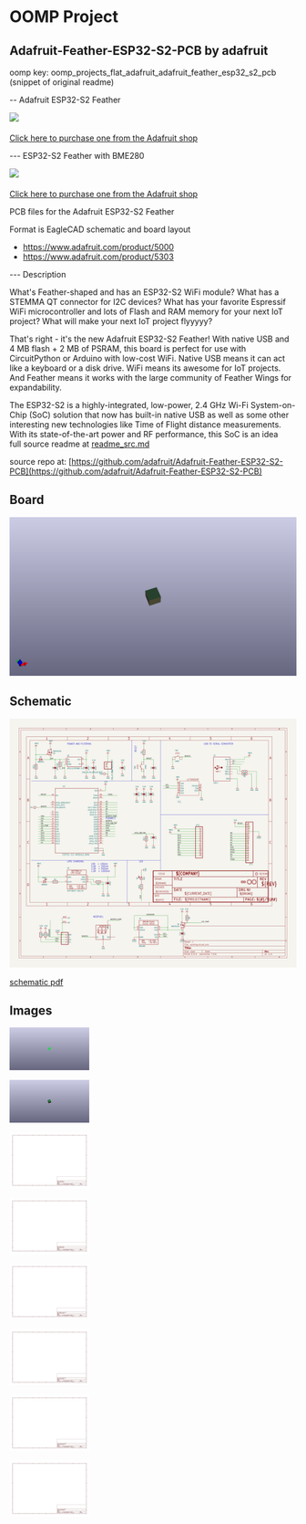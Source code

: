 # OOMP Project  
## Adafruit-Feather-ESP32-S2-PCB  by adafruit  
  
oomp key: oomp_projects_flat_adafruit_adafruit_feather_esp32_s2_pcb  
(snippet of original readme)  
  
-- Adafruit ESP32-S2 Feather  
  
<a href="http://www.adafruit.com/products/5000"><img src="assets/5000.jpg?raw=true" width="500px"><br/>  
Click here to purchase one from the Adafruit shop</a>  
  
--- ESP32-S2 Feather with BME280  
  
<a href="http://www.adafruit.com/products/5303"><img src="assets/5303.jpg?raw=true" width="500px"><br/>  
Click here to purchase one from the Adafruit shop</a>  
  
PCB files for the Adafruit ESP32-S2 Feather   
  
Format is EagleCAD schematic and board layout  
* https://www.adafruit.com/product/5000  
* https://www.adafruit.com/product/5303  
  
--- Description  
  
What's Feather-shaped and has an ESP32-S2 WiFi module? What has a STEMMA QT connector for I2C devices? What has your favorite Espressif WiFi microcontroller and lots of Flash and RAM memory for your next IoT project? What will make your next IoT project flyyyyy?  
  
That's right - it's the new Adafruit ESP32-S2 Feather! With native USB and 4 MB flash + 2 MB of PSRAM, this board is perfect for use with CircuitPython or Arduino with low-cost WiFi. Native USB means it can act like a keyboard or a disk drive. WiFi means its awesome for IoT projects. And Feather means it works with the large community of Feather Wings for expandability.  
  
The ESP32-S2 is a highly-integrated, low-power, 2.4 GHz Wi-Fi System-on-Chip (SoC) solution that now has built-in native USB as well as some other interesting new technologies like Time of Flight distance measurements. With its state-of-the-art power and RF performance, this SoC is an idea  
  full source readme at [readme_src.md](readme_src.md)  
  
source repo at: [https://github.com/adafruit/Adafruit-Feather-ESP32-S2-PCB](https://github.com/adafruit/Adafruit-Feather-ESP32-S2-PCB)  
## Board  
  
[![working_3d.png](working_3d_600.png)](working_3d.png)  
## Schematic  
  
[![working_schematic.png](working_schematic_600.png)](working_schematic.png)  
  
[schematic pdf](working_schematic.pdf)  
## Images  
  
[![working_3D_bottom.png](working_3D_bottom_140.png)](working_3D_bottom.png)  
  
[![working_3D_top.png](working_3D_top_140.png)](working_3D_top.png)  
  
[![working_assembly_page_01.png](working_assembly_page_01_140.png)](working_assembly_page_01.png)  
  
[![working_assembly_page_02.png](working_assembly_page_02_140.png)](working_assembly_page_02.png)  
  
[![working_assembly_page_03.png](working_assembly_page_03_140.png)](working_assembly_page_03.png)  
  
[![working_assembly_page_04.png](working_assembly_page_04_140.png)](working_assembly_page_04.png)  
  
[![working_assembly_page_05.png](working_assembly_page_05_140.png)](working_assembly_page_05.png)  
  
[![working_assembly_page_06.png](working_assembly_page_06_140.png)](working_assembly_page_06.png)  

